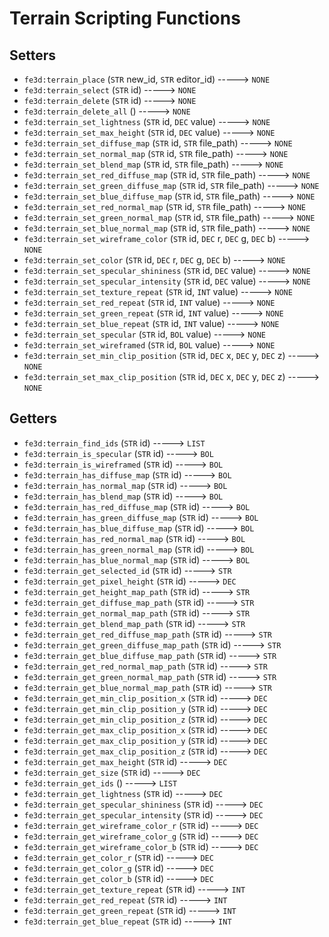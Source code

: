 # Terrain Scripting Functions

## Setters

- `fe3d:terrain_place` (`STR` new_id, `STR` editor_id) -----> `NONE`
- `fe3d:terrain_select` (`STR` id) -----> `NONE`
- `fe3d:terrain_delete` (`STR` id) -----> `NONE`
- `fe3d:terrain_delete_all` () -----> `NONE`
- `fe3d:terrain_set_lightness` (`STR` id, `DEC` value) -----> `NONE`
- `fe3d:terrain_set_max_height` (`STR` id, `DEC` value) -----> `NONE`
- `fe3d:terrain_set_diffuse_map` (`STR` id, `STR` file_path) -----> `NONE`
- `fe3d:terrain_set_normal_map` (`STR` id, `STR` file_path) -----> `NONE`
- `fe3d:terrain_set_blend_map` (`STR` id, `STR` file_path) -----> `NONE`
- `fe3d:terrain_set_red_diffuse_map` (`STR` id, `STR` file_path) -----> `NONE`
- `fe3d:terrain_set_green_diffuse_map` (`STR` id, `STR` file_path) -----> `NONE`
- `fe3d:terrain_set_blue_diffuse_map` (`STR` id, `STR` file_path) -----> `NONE`
- `fe3d:terrain_set_red_normal_map` (`STR` id, `STR` file_path) -----> `NONE`
- `fe3d:terrain_set_green_normal_map` (`STR` id, `STR` file_path) -----> `NONE`
- `fe3d:terrain_set_blue_normal_map` (`STR` id, `STR` file_path) -----> `NONE`
- `fe3d:terrain_set_wireframe_color` (`STR` id, `DEC` r, `DEC` g, `DEC` b) -----> `NONE`
- `fe3d:terrain_set_color` (`STR` id, `DEC` r, `DEC` g, `DEC` b) -----> `NONE`
- `fe3d:terrain_set_specular_shininess` (`STR` id, `DEC` value) -----> `NONE`
- `fe3d:terrain_set_specular_intensity` (`STR` id, `DEC` value) -----> `NONE`
- `fe3d:terrain_set_texture_repeat` (`STR` id, `INT` value) -----> `NONE`
- `fe3d:terrain_set_red_repeat` (`STR` id, `INT` value) -----> `NONE`
- `fe3d:terrain_set_green_repeat` (`STR` id, `INT` value) -----> `NONE`
- `fe3d:terrain_set_blue_repeat` (`STR` id, `INT` value) -----> `NONE`
- `fe3d:terrain_set_specular` (`STR` id, `BOL` value) -----> `NONE`
- `fe3d:terrain_set_wireframed` (`STR` id, `BOL` value) -----> `NONE`
- `fe3d:terrain_set_min_clip_position` (`STR` id, `DEC` x, `DEC` y, `DEC` z) -----> `NONE`
- `fe3d:terrain_set_max_clip_position` (`STR` id, `DEC` x, `DEC` y, `DEC` z) -----> `NONE`

## Getters

- `fe3d:terrain_find_ids` (`STR` id) -----> `LIST`
- `fe3d:terrain_is_specular` (`STR` id) -----> `BOL`
- `fe3d:terrain_is_wireframed` (`STR` id) -----> `BOL`
- `fe3d:terrain_has_diffuse_map` (`STR` id) -----> `BOL`
- `fe3d:terrain_has_normal_map` (`STR` id) -----> `BOL`
- `fe3d:terrain_has_blend_map` (`STR` id) -----> `BOL`
- `fe3d:terrain_has_red_diffuse_map` (`STR` id) -----> `BOL`
- `fe3d:terrain_has_green_diffuse_map` (`STR` id) -----> `BOL`
- `fe3d:terrain_has_blue_diffuse_map` (`STR` id) -----> `BOL`
- `fe3d:terrain_has_red_normal_map` (`STR` id) -----> `BOL`
- `fe3d:terrain_has_green_normal_map` (`STR` id) -----> `BOL`
- `fe3d:terrain_has_blue_normal_map` (`STR` id) -----> `BOL`
- `fe3d:terrain_get_selected_id` (`STR` id) -----> `STR`
- `fe3d:terrain_get_pixel_height` (`STR` id) -----> `DEC`
- `fe3d:terrain_get_height_map_path` (`STR` id) -----> `STR`
- `fe3d:terrain_get_diffuse_map_path` (`STR` id) -----> `STR`
- `fe3d:terrain_get_normal_map_path` (`STR` id) -----> `STR`
- `fe3d:terrain_get_blend_map_path` (`STR` id) -----> `STR`
- `fe3d:terrain_get_red_diffuse_map_path` (`STR` id) -----> `STR`
- `fe3d:terrain_get_green_diffuse_map_path` (`STR` id) -----> `STR`
- `fe3d:terrain_get_blue_diffuse_map_path` (`STR` id) -----> `STR`
- `fe3d:terrain_get_red_normal_map_path` (`STR` id) -----> `STR`
- `fe3d:terrain_get_green_normal_map_path` (`STR` id) -----> `STR`
- `fe3d:terrain_get_blue_normal_map_path` (`STR` id) -----> `STR`
- `fe3d:terrain_get_min_clip_position_x` (`STR` id) -----> `DEC`
- `fe3d:terrain_get_min_clip_position_y` (`STR` id) -----> `DEC`
- `fe3d:terrain_get_min_clip_position_z` (`STR` id) -----> `DEC`
- `fe3d:terrain_get_max_clip_position_x` (`STR` id) -----> `DEC`
- `fe3d:terrain_get_max_clip_position_y` (`STR` id) -----> `DEC`
- `fe3d:terrain_get_max_clip_position_z` (`STR` id) -----> `DEC`
- `fe3d:terrain_get_max_height` (`STR` id) -----> `DEC`
- `fe3d:terrain_get_size` (`STR` id) -----> `DEC`
- `fe3d:terrain_get_ids` () -----> `LIST`
- `fe3d:terrain_get_lightness` (`STR` id) -----> `DEC`
- `fe3d:terrain_get_specular_shininess` (`STR` id) -----> `DEC`
- `fe3d:terrain_get_specular_intensity` (`STR` id) -----> `DEC`
- `fe3d:terrain_get_wireframe_color_r` (`STR` id) -----> `DEC`
- `fe3d:terrain_get_wireframe_color_g` (`STR` id) -----> `DEC`
- `fe3d:terrain_get_wireframe_color_b` (`STR` id) -----> `DEC`
- `fe3d:terrain_get_color_r` (`STR` id) -----> `DEC`
- `fe3d:terrain_get_color_g` (`STR` id) -----> `DEC`
- `fe3d:terrain_get_color_b` (`STR` id) -----> `DEC`
- `fe3d:terrain_get_texture_repeat` (`STR` id) -----> `INT`
- `fe3d:terrain_get_red_repeat` (`STR` id) -----> `INT`
- `fe3d:terrain_get_green_repeat` (`STR` id) -----> `INT`
- `fe3d:terrain_get_blue_repeat` (`STR` id) -----> `INT`

